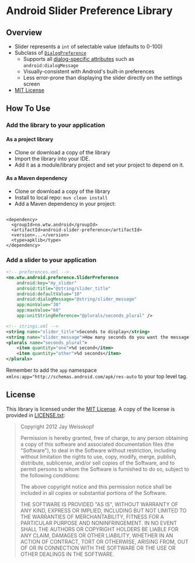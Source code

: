 Android Slider Preference Library
=================================

## Overview

* Slider represents a `int` of selectable value (defaults to 0-100)
* Subclass of [`DialogPreference`][diag]
  * Supports all [dialog-specific attributes][datr] such as `android:dialogMessage`
  * Visually-consistent with Android's built-in preferences
  * Less error-prone than displaying the slider directly on the settings screen
* [MIT License](#license)

[diag]: https://developer.android.com/reference/android/preference/DialogPreference.html "DialogPreference"
[datr]: https://developer.android.com/reference/android/preference/DialogPreference.html#lattrs "DialogPreference attributes"

## How To Use

### Add the library to your application

#### As a project library 
- Clone or download a copy of the library
- Import the library into your IDE.
- Add it as a module/library project and set your project to depend on it.

[ref]: https://developer.android.com/tools/projects/projects-eclipse.html#ReferencingLibraryProject

#### As a Maven dependency

- Clone or download a copy of the library
- Install to local repo: ```mvn clean install```
- Add a Maven dependency in your project: 

```

<dependency>
  <groupId>no.wtw.android</groupId>
  <artifactId>android-slider-preference</artifactId>
  <version>...</version>
  <type>apklib</type>
</dependency>
```

### Add a slider to your application

``` XML
<!-- preferences.xml -->
<no.wtw.android.preference.SliderPreference
    android:key="my_slider"
    android:title="@string/slider_title"
    android:defaultValue="10"
    android:dialogMessage="@string/slider_message"
    app:minValue="30"
    app:maxValue="60"
    app:unitStringReference="@plurals/seconds_plural" />
```
``` XML
<!-- strings.xml -->
<string name="slider_title">Seconds to display</string>
<string name="slider_message">How many seconds do you want the message on screen</string>
<plurals name="seconds_plural">
    <item quantity="one">%d second</item>
    <item quantity="other">%d seconds</item>
</plurals>
```

Remember to add the ```app``` namespace ```xmlns:app="http://schemas.android.com/apk/res-auto``` to your top level tag.


## License

This library is licensed under the [MIT License][mit]. A copy of the license is provided in [LICENSE.txt][copy]:

> Copyright 2012 Jay Weisskopf
>
> Permission is hereby granted, free of charge, to any person obtaining a copy of this software and associated documentation files (the "Software"), to deal in the Software without restriction, including without limitation the rights to use, copy, modify, merge, publish, distribute, sublicense, and/or sell copies of the Software, and to permit persons to whom the Software is furnished to do so, subject to the following conditions:
>
> The above copyright notice and this permission notice shall be included in all copies or substantial portions of the Software.
>
> THE SOFTWARE IS PROVIDED "AS IS", WITHOUT WARRANTY OF ANY KIND, EXPRESS OR IMPLIED, INCLUDING BUT NOT LIMITED TO THE WARRANTIES OF MERCHANTABILITY, FITNESS FOR A PARTICULAR PURPOSE AND NONINFRINGEMENT. IN NO EVENT SHALL THE AUTHORS OR COPYRIGHT HOLDERS BE LIABLE FOR ANY CLAIM, DAMAGES OR OTHER LIABILITY, WHETHER IN AN ACTION OF CONTRACT, TORT OR OTHERWISE, ARISING FROM, OUT OF OR IN CONNECTION WITH THE SOFTWARE OR THE USE OR OTHER DEALINGS IN THE SOFTWARE.

[copy]: https://raw.github.com/jayschwa/AndroidSliderPreference/master/LICENSE.txt
[mit]: http://opensource.org/licenses/MIT "Open Source Initiative - The MIT License"